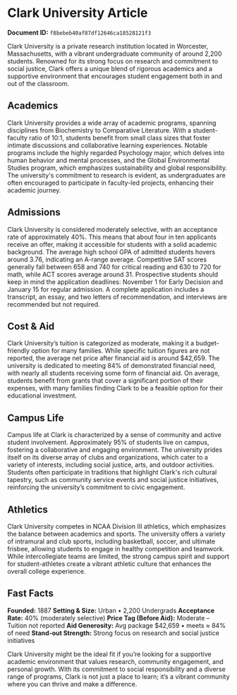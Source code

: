 # Clark University Article

**Document ID:** `f8bebeb40af87df12646ca18528121f3`

Clark University is a private research institution located in Worcester, Massachusetts, with a vibrant undergraduate community of around 2,200 students. Renowned for its strong focus on research and commitment to social justice, Clark offers a unique blend of rigorous academics and a supportive environment that encourages student engagement both in and out of the classroom.

## Academics
Clark University provides a wide array of academic programs, spanning disciplines from Biochemistry to Comparative Literature. With a student-faculty ratio of 10:1, students benefit from small class sizes that foster intimate discussions and collaborative learning experiences. Notable programs include the highly regarded Psychology major, which delves into human behavior and mental processes, and the Global Environmental Studies program, which emphasizes sustainability and global responsibility. The university's commitment to research is evident, as undergraduates are often encouraged to participate in faculty-led projects, enhancing their academic journey.

## Admissions
Clark University is considered moderately selective, with an acceptance rate of approximately 40%. This means that about four in ten applicants receive an offer, making it accessible for students with a solid academic background. The average high school GPA of admitted students hovers around 3.76, indicating an A-range average. Competitive SAT scores generally fall between 658 and 740 for critical reading and 630 to 720 for math, while ACT scores average around 31. Prospective students should keep in mind the application deadlines: November 1 for Early Decision and January 15 for regular admission. A complete application includes a transcript, an essay, and two letters of recommendation, and interviews are recommended but not required.

## Cost & Aid
Clark University’s tuition is categorized as moderate, making it a budget-friendly option for many families. While specific tuition figures are not reported, the average net price after financial aid is around $42,659. The university is dedicated to meeting 84% of demonstrated financial need, with nearly all students receiving some form of financial aid. On average, students benefit from grants that cover a significant portion of their expenses, with many families finding Clark to be a feasible option for their educational investment.

## Campus Life
Campus life at Clark is characterized by a sense of community and active student involvement. Approximately 95% of students live on campus, fostering a collaborative and engaging environment. The university prides itself on its diverse array of clubs and organizations, which cater to a variety of interests, including social justice, arts, and outdoor activities. Students often participate in traditions that highlight Clark's rich cultural tapestry, such as community service events and social justice initiatives, reinforcing the university’s commitment to civic engagement.

## Athletics
Clark University competes in NCAA Division III athletics, which emphasizes the balance between academics and sports. The university offers a variety of intramural and club sports, including basketball, soccer, and ultimate frisbee, allowing students to engage in healthy competition and teamwork. While intercollegiate teams are limited, the strong campus spirit and support for student-athletes create a vibrant athletic culture that enhances the overall college experience.

## Fast Facts
**Founded:** 1887
**Setting & Size:** Urban • 2,200 Undergrads
**Acceptance Rate:** 40% (moderately selective)
**Price Tag (Before Aid):** Moderate – Tuition not reported
**Aid Generosity:** Avg package $42,659 • meets ≈ 84% of need
**Stand-out Strength:** Strong focus on research and social justice initiatives

Clark University might be the ideal fit if you’re looking for a supportive academic environment that values research, community engagement, and personal growth. With its commitment to social responsibility and a diverse range of programs, Clark is not just a place to learn; it’s a vibrant community where you can thrive and make a difference.
